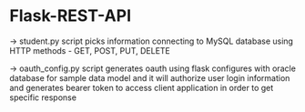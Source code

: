 # Flask-REST-API

-> student.py script picks information connecting to MySQL database using HTTP methods - GET, POST, PUT, DELETE

-> oauth_config.py script generates oauth using flask configures with oracle database for sample data model and 
it will authorize user login information and generates bearer token to access client application in order to get specific response